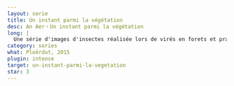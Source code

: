 ```yaml
---
layout: serie
title: Un instant parmi la végétation
desc: An Aer・Un instant parmi la végétation
long: |
  Une série d'images d'insectes réalisée lors de virés en forets et prairies.
category: series
what: Ploërdut, 2015
plugin: intense
target: un-instant-parmi-la-vegetation
star: 3
---
```

